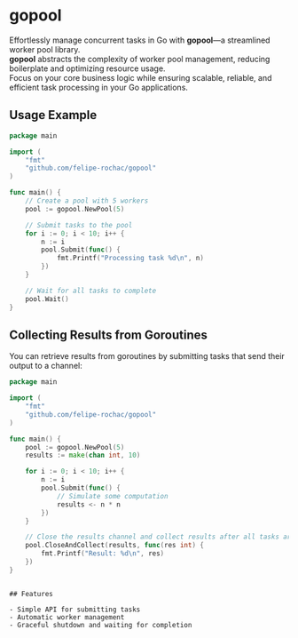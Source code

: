 # gopool

Effortlessly manage concurrent tasks in Go with **gopool**—a streamlined worker pool library.  
**gopool** abstracts the complexity of worker pool management, reducing boilerplate and optimizing resource usage.  
Focus on your core business logic while ensuring scalable, reliable, and efficient task processing in your Go applications.

## Usage Example

```go
package main

import (
    "fmt"
    "github.com/felipe-rochac/gopool"
)

func main() {
    // Create a pool with 5 workers
    pool := gopool.NewPool(5)

    // Submit tasks to the pool
    for i := 0; i < 10; i++ {
        n := i
        pool.Submit(func() {
            fmt.Printf("Processing task %d\n", n)
        })
    }

    // Wait for all tasks to complete
    pool.Wait()
}
```

## Collecting Results from Goroutines

You can retrieve results from goroutines by submitting tasks that send their output to a channel:

```go
package main

import (
    "fmt"
    "github.com/felipe-rochac/gopool"
)

func main() {
    pool := gopool.NewPool(5)
    results := make(chan int, 10)

    for i := 0; i < 10; i++ {
        n := i
        pool.Submit(func() {
            // Simulate some computation
            results <- n * n
        })
    }

    // Close the results channel and collect results after all tasks are done
    pool.CloseAndCollect(results, func(res int) {
        fmt.Printf("Result: %d\n", res)
    })
}
```
```

## Features

- Simple API for submitting tasks
- Automatic worker management
- Graceful shutdown and waiting for completion
